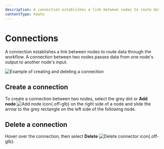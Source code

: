```yaml
---
description: A connection establishes a link between nodes to route data through the workflow. 
contentType: howto
---
```


# Connections

A connection establishes a link between nodes to route data through the workflow. A connection between two nodes passes data from one node's output to another node's input.

![Example of creating and deleting a connection](/_images/workflows/components/connections/example.gif)

## Create a connection

To create a connection between two nodes, select the grey dot or **Add node** <span class="n8n-inline-image">![Add node icon](/_images/try-it-out/add-node-small.png){.off-glb}</span> on the right side of a node and slide the arrow to the grey rectangle on the left side of the following node.

## Delete a connection

Hover over the connection, then select **Delete** <span class="n8n-inline-image">![Delete connector icon](/_images/common-icons/delete-connector.png){.off-glb}</span>.


